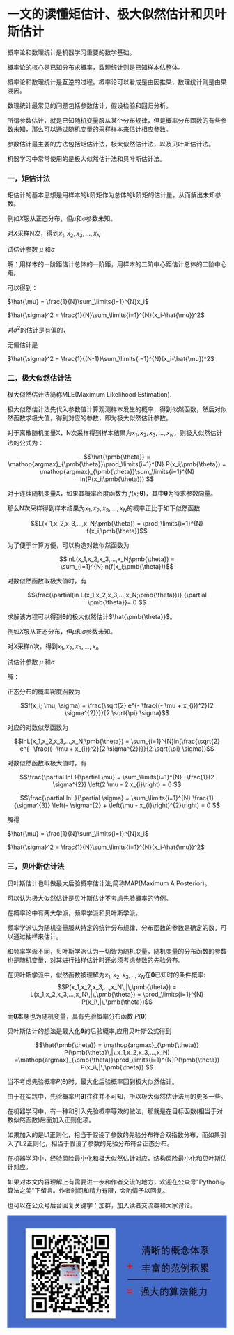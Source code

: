 # 一文的读懂矩估计、极大似然估计和贝叶斯估计


概率论和数理统计是机器学习重要的数学基础。

概率论的核心是已知分布求概率，数理统计则是已知样本估整体。

概率论和数理统计是互逆的过程。概率论可以看成是由因推果，数理统计则是由果溯因。

数理统计最常见的问题包括参数估计，假设检验和回归分析。



所谓参数估计，就是已知随机变量服从某个分布规律，但是概率分布函数的有些参数未知，那么可以通过随机变量的采样样本来估计相应参数。

参数估计最主要的方法包括矩估计法，极大似然估计法，以及贝叶斯估计法。

机器学习中常常使用的是极大似然估计法和贝叶斯估计法。



### 一，矩估计法


矩估计的基本思想是用样本的k阶矩作为总体的k阶矩的估计量，从而解出未知参数。

例如$X$服从正态分布，但$\mu$和$\sigma$参数未知。

对$X$采样N次，得到$x_1,x_2,x_3,...,x_N$

试估计参数 $\mu$ 和$\sigma$


解：用样本的一阶距估计总体的一阶距，用样本的二阶中心距估计总体的二阶中心距。

可以得到：

$\hat{\mu} = \frac{1}{N}\sum_\limits{i=1}^{N}x_i$

$\hat{\sigma}^2 = \frac{1}{N}\sum_\limits{i=1}^{N}(x_i-\hat{\mu})^2$

对$\hat{\sigma}^2$的估计是有偏的，

无偏估计是

$\hat{\sigma}^2 = \frac{1}{(N-1)}\sum_\limits{i=1}^{N}(x_i-\hat{\mu})^2$


### 二，极大似然估计法


极大似然估计法简称MLE(Maximum Likelihood Estimation).

极大似然估计法先代入参数值计算观测样本发生的概率，得到似然函数，然后对似然函数求极大值，得到对应的参数，即为极大似然估计参数。

对于离散随机变量X，N次采样得到样本结果为$x_1,x_2,x_3,...,x_N$，则极大似然估计法的公式为：

$$\hat{\pmb{\theta}}
= \mathop{argmax}_{\pmb{\theta}}\prod_\limits{i=1}^{N} P(x_i;\pmb{\theta})
= \mathop{argmax}_{\pmb{\theta}}\sum_\limits{i=1}^{N} ln(P(x_i;\pmb{\theta}))
$$


对于连续随机变量X，如果其概率密度函数为 $f(x;\pmb{\theta})$，其中$\pmb{\theta}$为待求参数向量。

那么N次采样得到样本结果为$x_1,x_2,x_3,...,x_N$的概率正比于如下似然函数

$$L(x_1,x_2,x_3,...,x_N;\pmb{\theta})
= \prod_\limits{i=1}^{N} f(x_i;\pmb{\theta})$$

为了便于计算方便，可以构造对数似然函数为

$$lnL(x_1,x_2,x_3,...,x_N;\pmb{\theta}) = \sum_{i=1}^{N}ln(f(x_i;\pmb{\theta}))$$

对数似然函数取极大值时，有

$$\frac{\partial(ln L(x_1,x_2,x_3,...,x_N;\pmb{\theta}))}
{\partial \pmb{\theta}}= 0 $$

求解该方程可以得到$\pmb{\theta}$的极大似然估计$\hat{\pmb{\theta}}$。


例如$X$服从正态分布，但$\mu$和$\sigma$参数未知。

对$X$采样n次，得到$x_1,x_2,x_3,...,x_n$

试估计参数 $\mu$ 和$\sigma$


解：

正态分布的概率密度函数为

$$f(x_i; \mu, \sigma) = \frac{\sqrt{2} e^{- \frac{(- \mu + x_{i})^2}{2 \sigma^{2}}}}{2 \sqrt{\pi} \sigma}$$ 

对应的对数似然函数为

$$lnL(x_1,x_2,x_3,...,x_N;\pmb{\theta}) = \sum_{i=1}^{N}ln(\frac{\sqrt{2} e^{- \frac{(- \mu + x_{i})^2}{2 \sigma^{2}}}}{2 \sqrt{\pi} \sigma})$$

对数似然函数取极大值时，有

$$\frac{\partial lnL}{\partial \mu} = 
\sum_\limits{i=1}^{N}- \frac{1}{2 \sigma^{2}} \left(2 \mu - 2 x_{i}\right) = 0
$$

$$\frac{\partial lnL}{\partial \sigma} =
\sum_\limits{i=1}^{N}
\frac{1}{\sigma^{3}} \left(- \sigma^{2} + \left(\mu - x_{i}\right)^{2}\right) = 0
$$

解得

$\hat{\mu} = \frac{1}{N}\sum_\limits{i=1}^{N}x_i$

$\hat{\sigma}^2 = \frac{1}{N}\sum_\limits{i=1}^{N}(x_i-\hat{\mu})^2$


### 三，贝叶斯估计法


贝叶斯估计也叫做最大后验概率估计法,简称MAP(Maximum A Posterior)。

可以认为极大似然估计是贝叶斯估计不考虑先验概率的特例。

在概率论中有两大学派，频率学派和贝叶斯学派。

频率学派认为随机变量服从特定的统计分布规律，分布函数的参数是确定的数，可以通过抽样来估计。

和频率学派不同，贝叶斯学派认为一切皆为随机变量，随机变量的分布函数的参数也是随机变量，对其进行抽样估计时还必须考虑参数的先验分布。


在贝叶斯学派中，似然函数被理解为$x_1,x_2,x_3,..,x_N$在$\pmb{\theta}$已知时的条件概率:
$$P(x_1,x_2,x_3,...,x_N\,|\,\pmb{\theta}) = L(x_1,x_2,x_3,...,x_N\,|\,\pmb{\theta})
= \prod_\limits{i=1}^{N} P(x_i\,|\,\pmb{\theta})$$

而$\pmb{\theta}$本身也为随机变量，具有先验概率分布函数 $P(\pmb{\theta})$

贝叶斯估计的想法是最大化$\pmb{\theta}$的后验概率,应用贝叶斯公式得到

$$\hat{\pmb{\theta}} = \mathop{argmax}_{\pmb{\theta}} P(\pmb{\theta}\,|\,x_1,x_2,x_3,...,x_N)
=\mathop{argmax}_{\pmb{\theta}}\prod_\limits{i=1}^{N}P(\pmb{\theta}) P(x_i\,|\,\pmb{\theta})
$$

当不考虑先验概率$P(\pmb{\theta})$时，最大化后验概率回到极大似然估计。

由于在实践中，先验概率$P(\pmb{\theta})$往往并不可知，所以极大似然估计法用的更多一些。

在机器学习中，有一种和引入先验概率等效的做法，那就是在目标函数(相当于对数似然函数)后面加入正则化项。

如果加入的是L1正则化，相当于假设了参数的先验分布符合双指数分布，而如果引入了L2正则化，相当于假设了参数的先验分布符合正态分布。


在机器学习中，经验风险最小化和极大似然估计对应，结构风险最小化和贝叶斯估计对应。



如果对本文内容理解上有需要进一步和作者交流的地方，欢迎在公众号"Python与算法之美"下留言。作者时间和精力有限，会酌情予以回复。

也可以在公众号后台回复关键字：加群，加入读者交流群和大家讨论。


![](./data/Python与算法之美logo.jpg)
